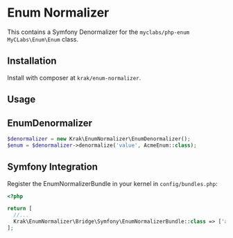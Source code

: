 # Enum Normalizer

This contains a Symfony Denormalizer for the `myclabs/php-enum` `MyCLabs\Enum\Enum` class.

## Installation

Install with composer at `krak/enum-normalizer`.

## Usage

## EnumDenormalizer

```php
$denormalizer = new Krak\EnumNormalizer\EnumDenormalizer();
$enum = $denormalizer->denormalize('value', AcmeEnum::class);
```

## Symfony Integration

Register the EnumNormalizerBundle in your kernel in `config/bundles.php`:

```php
<?php

return [
  //...
  Krak\EnumNormalizer\Bridge\Symfony\EnumNormalizerBundle::class => ['all' => true],
];
```
